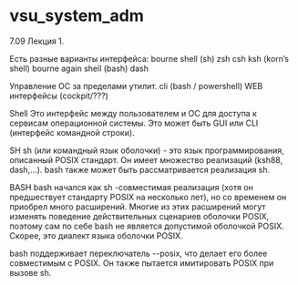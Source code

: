 # vsu_system_adm
7.09 Лекция 1.

Есть разные варианты интерфейса:
bourne shell (sh)
zsh
csh
ksh (korn’s shell)
bourne again shell (bash)
dash

Управление ОС за пределами утилит.
cli (bash / powershell)
WEB интерфейсы (cockpit/???)

Shell 
Это интерфейс между пользователем и ОС для доступа к сервисам операционной системы. Это может быть GUI или CLI (интерфейс командной строки).

SH
sh (или командный язык оболочки) - это язык программирования, описанный POSIX стандарт. Он имеет множество реализаций (ksh88, dash,...). bash также может быть рассматривается реализация sh.

BASH
bash начался как sh -совместимая реализация (хотя он предшествует стандарту POSIX на несколько лет), но со временем он приобрел много расширений. Многие из этих расширений могут изменять поведение действительных сценариев оболочки POSIX, поэтому сам по себе bash не является допустимой оболочкой POSIX. Скорее, это диалект языка оболочки POSIX.

bash поддерживает переключатель --posix, что делает его более совместимым с POSIX. Он также пытается имитировать POSIX при вызове sh.
